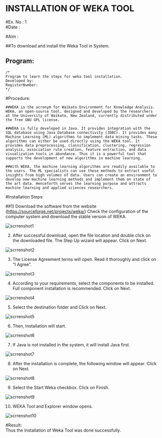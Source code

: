 #                              INSTALLATION OF WEKA TOOL
#Ex. No : 1                           
#Date   :

#Aim :

##To download and install the Weka Tool in System.

## Program:
```
/*
Program to learn the steps for weka tool installation.
Developed by:
RegisterNumber:  
*/
```
#Procedure:

    ##WEKA is the acronym for Waikato Environment for Knowledge Analysis. WEKA, an open-source tool, designed and developed by the researchers at the University of Waikato, New Zealand, currently distributed under the free GNU GPL license.

    ##WEKA is fully developed in Java. It provides integration with the SQL database using Java Database connectivity (JDBC). It provides many Machine Learning (ML) algorithms to implement data mining tasks. These algorithms can either be used directly using the WEKA tool. It provides data preprocessing, classification, clustering, regression analysis, association rule creation, feature extraction, and data visualization tools in abundance. Thus it is a powerful tool that supports the development of new algorithms in machine learning.

    ##With WEKA, the machine learning algorithms are readily available to the users. The ML specialists can use these methods to extract useful insights from high volumes of data. Users can create an environment to develop new machine learning methods and implement them on state of the art data. Henceforth serves the learning purpose and attracts machine learning and applied sciences researchers. 

#Installation Steps:

##1) Download the software from the website (https://sourceforge.net/projects/weka/)
Check the configuration of the computer system and download the stable version of WEKA.


![scrrenshot1](ss1.png)


2) After successful download, open the file location and double click on the downloaded file. The Step Up wizard will appear. Click on Next.


![scrrenshot2](ss2.png)


3) The License Agreement terms will open. Read it thoroughly and click on “I Agree”.


![scrrenshot3](ss3.png)


4) According to your requirements, select the components to be installed. Full component installation is recommended. Click on Next.


![scrrenshot4](ss4.png)


5) Select the destination folder and Click on Next.


![scrrenshot5](ss5.png)


6) Then, Installation will start.


![scrrenshot6](ss6.png)


7) If Java is not installed in the system, it will install Java first.


![scrrenshot7](ss7.png)


8) After the installation is complete, the following window will appear. Click on Next.


![scrrenshot8](ss8.png)


9) Select the Start Weka checkbox. Click on Finish.


![scrrenshot9](ss9.png)


10) WEKA Tool and Explorer window opens.


![scrrenshot10](ss10.png)


#Result:	
Thus the Installation of Weka Tool was done successfully.


